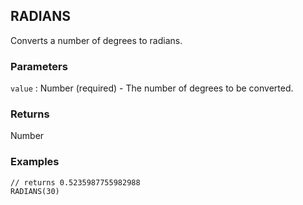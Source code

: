 ## RADIANS

Converts a number of degrees to radians.

### Parameters
`value` : Number (required) - The number of degrees to be converted.

### Returns
Number

### Examples
```
// returns 0.5235987755982988
RADIANS(30)
```
